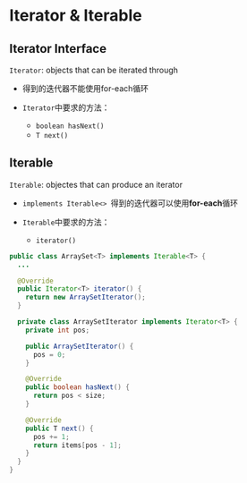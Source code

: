 # Iterator & Iterable

## Iterator Interface

`Iterator`: objects that can be iterated through

- 得到的迭代器不能使用for-each循环

- `Iterator`中要求的方法：
  - `boolean hasNext()`
  - `T next()`

## Iterable

`Iterable`: objectes that can produce an iterator

- `implements Iterable<> `得到的迭代器可以使用**for-each**循环

- `Iterable`中要求的方法：
  - `iterator()`

```java
public class ArraySet<T> implements Iterable<T> {
  ...

  @Override
  public Iterator<T> iterator() {
    return new ArraySetIterator();
  }

  private class ArraySetIterator implements Iterator<T> {
    private int pos;

    public ArraySetIterator() {
      pos = 0;
    }

    @Override
    public boolean hasNext() {
      return pos < size;
    }

    @Override
    public T next() {
      pos += 1;
      return items[pos - 1];
    }
  }
}
```

